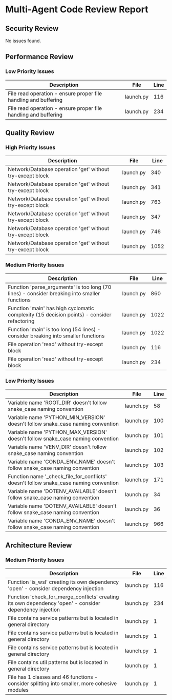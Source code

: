 # Multi-Agent Code Review Report

## Security Review

No issues found.

## Performance Review

### Low Priority Issues
| Description | File | Line |
|-------------|------|------|
| File read operation - ensure proper file handling and buffering | launch.py | 116 |
| File read operation - ensure proper file handling and buffering | launch.py | 234 |

## Quality Review

### High Priority Issues
| Description | File | Line |
|-------------|------|------|
| Network/Database operation 'get' without try-except block | launch.py | 340 |
| Network/Database operation 'get' without try-except block | launch.py | 341 |
| Network/Database operation 'get' without try-except block | launch.py | 763 |
| Network/Database operation 'get' without try-except block | launch.py | 347 |
| Network/Database operation 'get' without try-except block | launch.py | 746 |
| Network/Database operation 'get' without try-except block | launch.py | 1052 |

### Medium Priority Issues
| Description | File | Line |
|-------------|------|------|
| Function 'parse_arguments' is too long (70 lines) - consider breaking into smaller functions | launch.py | 860 |
| Function 'main' has high cyclomatic complexity (15 decision points) - consider refactoring | launch.py | 1022 |
| Function 'main' is too long (54 lines) - consider breaking into smaller functions | launch.py | 1022 |
| File operation 'read' without try-except block | launch.py | 116 |
| File operation 'read' without try-except block | launch.py | 234 |

### Low Priority Issues
| Description | File | Line |
|-------------|------|------|
| Variable name 'ROOT_DIR' doesn't follow snake_case naming convention | launch.py | 58 |
| Variable name 'PYTHON_MIN_VERSION' doesn't follow snake_case naming convention | launch.py | 100 |
| Variable name 'PYTHON_MAX_VERSION' doesn't follow snake_case naming convention | launch.py | 101 |
| Variable name 'VENV_DIR' doesn't follow snake_case naming convention | launch.py | 102 |
| Variable name 'CONDA_ENV_NAME' doesn't follow snake_case naming convention | launch.py | 103 |
| Function name '_check_file_for_conflicts' doesn't follow snake_case naming convention | launch.py | 171 |
| Variable name 'DOTENV_AVAILABLE' doesn't follow snake_case naming convention | launch.py | 34 |
| Variable name 'DOTENV_AVAILABLE' doesn't follow snake_case naming convention | launch.py | 36 |
| Variable name 'CONDA_ENV_NAME' doesn't follow snake_case naming convention | launch.py | 966 |

## Architecture Review

### Medium Priority Issues
| Description | File | Line |
|-------------|------|------|
| Function 'is_wsl' creating its own dependency 'open' - consider dependency injection | launch.py | 116 |
| Function 'check_for_merge_conflicts' creating its own dependency 'open' - consider dependency injection | launch.py | 234 |
| File contains service patterns but is located in general directory | launch.py | 1 |
| File contains service patterns but is located in general directory | launch.py | 1 |
| File contains service patterns but is located in general directory | launch.py | 1 |
| File contains util patterns but is located in general directory | launch.py | 1 |
| File has 1 classes and 46 functions - consider splitting into smaller, more cohesive modules | launch.py | 1 |
